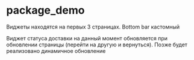 # package_demo

Виджеты находятся на первых 3 страницах. Bottom bar кастомный

Виджет статуса доставки на данный момент обновляется при обновлении страницы (перейти на другую и вернуться). Позже будет реализовано динамичное обновление
